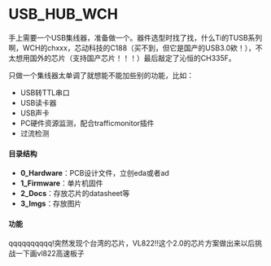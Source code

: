 # USB_HUB_WCH
手上需要一个USB集线器，准备做一个。器件选型时找了找，什么Ti的TUSB系列啊，WCH的chxxx，芯动科技的C188（买不到，但它是国产的USB3.0欸！），不太想用国外的芯片（支持国产芯片！！！）最后敲定了沁恒的CH335F。

只做一个集线器太单调了就想能不能加些别的功能，比如：

* USB转TTL串口
* USB读卡器
* USB声卡
* PC硬件资源监测，配合trafficmonitor插件
* 过流检测

#### 目录结构

* **0_Hardware**：PCB设计文件，立创eda或者ad
* **1_Firmware**：单片机固件
* **2_Docs**：存放芯片的datasheet等
* **3_Imgs**：存放图片

#### 功能





qqqqqqqqqq!突然发现个台湾的芯片，VL822!!这个2.0的芯片方案做出来以后挑战一下画vl822高速板子